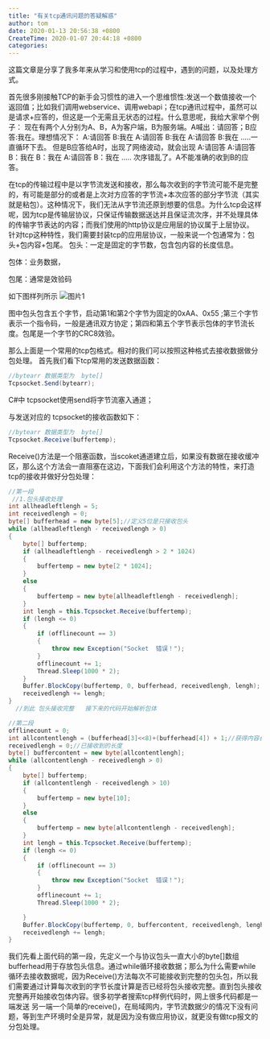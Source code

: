 ```yaml
---
title: "有关tcp通讯问题的答疑解惑"
author: tom
date: 2020-01-13 20:56:38 +0800
CreateTime: 2020-01-07 20:44:18 +0800
categories: 
---
```

这篇文章是分享了我多年来从学习和使用tcp的过程中，遇到的问题，以及处理方式。

首先很多刚接触TCP的新手会习惯性的进入一个思维惯性:发送一个数值接收一个返回值；比如我们调用webservice、调用webapi；在tcp通讯过程中，虽然可以是请求+应答的，但这是一个无需且无状态的过程。什么意思呢，我给大家举个例子：
现在有两个人分别为A、B，A为客户端，B为服务端。A喊出：请回答；B应答:我在。理想情况下：
A:请回答
B:我在
A:请回答
B:我在
A:请回答
B:我在
.....一直循环下去。
但是B应答给A时，出现了网络波动，就会出现
A:请回答
A:请回答
B：我在
B：我在
A:请回答
B：我在
.....
次序错乱了。A不能准确的收到B的应答。

在tcp的传输过程中是以字节流发送和接收，那么每次收到的字节流可能不是完整的，有可能是部分的或者是上次对方应答的字节流+本次应答的部分字节流（其实就是粘包）。这种情况下，我们无法从字节流还原到想要的信息。为什么tcp会这样呢，因为tcp是传输层协议，只保证传输数据送达并且保证流次序，并不处理具体的传输字节表达的内容；而我们使用的http协议是应用层的协议属于上层协议。
针对tcp这种特性，我们需要封装tcp的应用层协议，一般来说一个包通常为：包头+包内容+包尾。
包头：一定是固定的字节数，包含包内容的长度信息。

包体：业务数据，


包尾：通常是效验码

如下图样列所示
![图片1](/asset/TIM截图20200113173008.png)

图中包头包含五个字节，启动第1和第2个字节为固定的0xAA、0x55 ;第三个字节表示一个指令码，一般是通讯双方协定；第四和第五个字节表示包体的字节流长度。包尾是一个字节的CRC8效验。

那么上面是一个常用的tcp包格式。相对的我们可以按照这种格式去接收数据做分包处理。
首先我们看下tcp常用的发送数据函数：
```csharp
//bytearr 数据类型为  byte[]
Tcpsocket.Send(bytearr);
```
C#中 tcpsocket使用send将字节流塞入通道；

与发送对应的 tcpsocket的接收函数如下：

```csharp
//bytearr 数据类型为  byte[]
Tcpsocket.Receive(buffertemp);

```

Receive()方法是一个阻塞函数，当scoket通道建立后，如果没有数据在接收缓冲区，那么这个方法会一直阻塞在这边，下面我们会利用这个方法的特性，来打造tcp的接收并做好分包处理：
```csharp
//第一段
 //1.包头接收处理
int allheadleftlengh = 5;
int receivedlengh = 0;
byte[] bufferhead = new byte[5];//定义5位是只接收包头
while (allheadleftlengh - receivedlengh > 0)
{
    byte[] buffertemp;
    if (allheadleftlengh - receivedlengh > 2 * 1024)
    {
        buffertemp = new byte[2 * 1024];
    }
    else
    {
        buffertemp = new byte[allheadleftlengh - receivedlengh];
    }
    int lengh = this.Tcpsocket.Receive(buffertemp);
    if (lengh <= 0)
    {
        if (offlinecount == 3)
        {
            throw new Exception("Socket  错误！");
        }
        offlinecount += 1;
        Thread.Sleep(1000 * 2);
    }
    Buffer.BlockCopy(buffertemp, 0, bufferhead, receivedlengh, lengh);
    receivedlengh += lengh;
}
  //到此 包头接收完整   接下来的代码开始解析包体

//第二段
offlinecount = 0;
int allcontentlengh = (bufferhead[3]<<8)+(bufferhead[4]) + 1;//获得内容长度+校验位长度1
receivedlengh = 0;//已接收到的长度
byte[] buffercontent = new byte[allcontentlengh];
while (allcontentlengh - receivedlengh > 0)
{
    byte[] buffertemp;
    if (allcontentlengh - receivedlengh > 10)
    {
        buffertemp = new byte[10];
    }
    else
    {
        buffertemp = new byte[allcontentlengh - receivedlengh];
    }
    int lengh = this.Tcpsocket.Receive(buffertemp);
    if (lengh <= 0)
    {
        if (offlinecount == 3)
        {
            throw new Exception("Socket  错误！");
        }
        offlinecount += 1;
        Thread.Sleep(1000 * 2);

    }
    Buffer.BlockCopy(buffertemp, 0, buffercontent, receivedlengh, lengh);
    receivedlengh += lengh;
}
```
我们先看上面代码的第一段，先定义一个与协议包头一直大小的byte[]数组bufferhead用于存放包头信息。通过while循环接收数据；那么为什么需要while循环去接收数据呢，因为Receive()方法每次不可能接收到完整的包头包，所以我们需要通过计算每次收到的字节长度计算是否已经将包头接收完整。直到包头接收完整再开始接收包体内容。很多初学者搜索tcp样例代码时，网上很多代码都是一端发送 另一端一个简单的receive()，在局域网内，字节流数据少的情况下没有问题，等到生产环境时全是异常，就是因为没有做应用协议，就更没有做tcp报文的分包处理。

